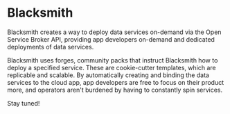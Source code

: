 # Blacksmith

Blacksmith creates a way to deploy data services on-demand via the Open Service Broker API, providing app developers on-demand and dedicated deployments of data services.

Blacksmith uses forges, community packs that instruct Blacksmith how to deploy a specified service. These are cookie-cutter templates, which are replicable and scalable. By automatically creating and binding the data services to the cloud app, app developers are free to focus on their product more, and operators aren't burdened by having to constantly spin services.

Stay tuned!
